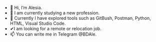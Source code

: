 - 👋 Hi, I’m Alesia.
- 👀 I am currently studying a new profession.
- 🌱 Currently I have explored tools such as GitBush, Postman, Python, HTML, Visual Studio Code.
- ✔I am looking for a remote or relocation job.
- 📫 You can write me in Telegram @BDAle.

<!---
BaAlesia/BaAlesia is a ✨ special ✨ repository because its `README.md` (this file) appears on your GitHub profile.
You can click the Preview link to take a look at your changes.
--->
